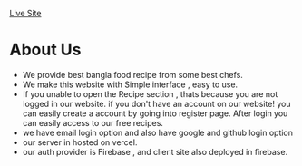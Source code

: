 <a href="https://chef-recipe-hunter-5a67e.web.app/">Live Site</a>


# About Us
- We provide best bangla food recipe from some best chefs.
- We make this website with Simple interface , easy to use.  
- If you unable to open the Recipe section , thats because you are not logged in our website. if you don't have an account on our website! you can easily create a account by going into register page. After login you can easily access to our free recipes.
- we have email login option and also have google and github login option
- our server in hosted on vercel.
- our auth provider is Firebase , and client site also deployed in firebase.
